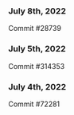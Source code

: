 ### July 8th, 2022

Commit #28739

### July 5th, 2022

Commit #314353


### July 4th, 2022

Commit #72281
